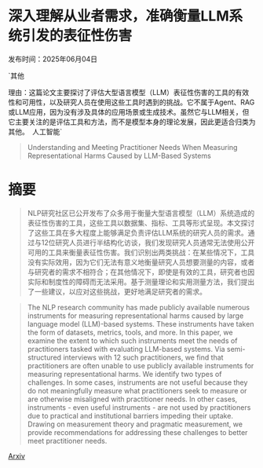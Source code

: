 # 深入理解从业者需求，准确衡量LLM系统引发的表征性伤害

发布时间：2025年06月04日

`其他

理由：这篇论文主要探讨了评估大型语言模型（LLM）表征性伤害的工具的有效性和可用性，以及研究人员在使用这些工具时遇到的挑战。它不属于Agent、RAG或LLM应用，因为没有涉及具体的应用场景或生成技术。虽然它与LLM相关，但它主要关注的是评估工具和方法，而不是模型本身的理论发展，因此更适合归类为其他。` `人工智能`

> Understanding and Meeting Practitioner Needs When Measuring Representational Harms Caused by LLM-Based Systems

# 摘要

> NLP研究社区已公开发布了众多用于衡量大型语言模型（LLM）系统造成的表征性伤害的工具，这些工具以数据集、指标、工具等形式呈现。本文探讨了这些工具在多大程度上能够满足负责评估LLM系统的研究人员的需求。通过与12位研究人员进行半结构化访谈，我们发现研究人员通常无法使用公开可用的工具来衡量表征性伤害。我们识别出两类挑战：在某些情况下，工具没有实际效用，因为它们无法有意义地衡量研究人员想要测量的内容，或者与研究者的需求不相符合；在其他情况下，即使是有效的工具，研究者也因实际和制度性的障碍而无法采用。基于测量理论和实用测量方法，我们提出了一些建议，以应对这些挑战，更好地满足研究者的需求。

> The NLP research community has made publicly available numerous instruments for measuring representational harms caused by large language model (LLM)-based systems. These instruments have taken the form of datasets, metrics, tools, and more. In this paper, we examine the extent to which such instruments meet the needs of practitioners tasked with evaluating LLM-based systems. Via semi-structured interviews with 12 such practitioners, we find that practitioners are often unable to use publicly available instruments for measuring representational harms. We identify two types of challenges. In some cases, instruments are not useful because they do not meaningfully measure what practitioners seek to measure or are otherwise misaligned with practitioner needs. In other cases, instruments - even useful instruments - are not used by practitioners due to practical and institutional barriers impeding their uptake. Drawing on measurement theory and pragmatic measurement, we provide recommendations for addressing these challenges to better meet practitioner needs.

[Arxiv](https://arxiv.org/abs/2506.04482)